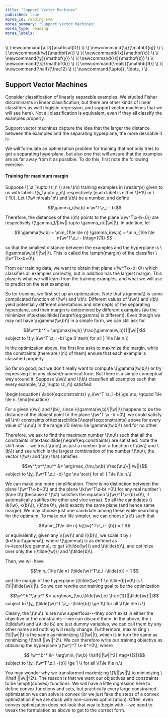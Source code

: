 ```yaml
---
title: "Support Vector Machines"
published: true
morea_id: reading-svm
morea_summary: "Support Vector Machines"
morea_type: reading
morea_labels:
---
```

\\( \newcommand{\cD}{\mathcal{D}} \\)
\\( \newcommand{\q}{\mathbf{q}} \\)
\\( \newcommand{\w}{\mathbf{w}} \\)
\\( \newcommand{\x}{\mathbf{x}} \\)
\\( \newcommand{\y}{\mathbf{y}} \\)
\\( \newcommand{\z}{\mathbf{z}} \\)
\\( \newcommand{\k}{\mathbf{k}} \\)
\\( \newcommand{\reals}{\mathbb{R}} \\)
\\( \newcommand{\half}{\frac12} \\)
\\( \newcommand{\upto}{, \ldots, } \\)

## Support Vector Machines 
Consider classification of linearly separable examples.  We studied
Fisher discriminants in linear classification, but there are other
kinds of linear classifiers as well (logistic regression, and support
vector machines that we will see here).  Not all classification is
equivalent, even if they all classify the examples properly. 

Support vector machines capture the idea that the larger the
distance between the examples and the separating hyperplane, the more
desirable it is.

We will formulate an optimization problem for training that not only
tries to get a separating hyperplane, but also one that will ensure
that the examples are as far away from it as possible. To do this,
first note the following exercise.


#### Training for maximum margin
Suppose \\( \z_1\upto \z_n \\\) are \\(n\\\)
training examples in \(\reals^p\\) given to us with labels \\(y_1\upto y_n\\)
respectively (each label is either \\(+1\\) or \\(-1\\)). Let \\(\w\in\reals^p\\)
and \\(b\\) be a number, and define

$$\gamma_i(\w,b) = \w^T\z_i - b.$$


Therefore, the distances of the \\(n\\) points to the plane \\(\w^T\x-b=0\\) 
are respectively \\(\gamma_1/||\w|| \upto \gamma_n/||\w||\\). In addition,
let 

$$
\gamma(\w,b) = \min_{1\le i\le n} \gamma_i(\w,b) = \min_{1\le i\le n}\w^T\z_i - b\tag*{(1)}
$$

so that the smallest distance between the examples and the hyperplane
is \\(\gamma(\w,b)/||\w||\\). This is called the \emph{margin} of the classifier
\\(\w^T\x-b=0\\).

From our training data, we want to obtain that plane \\(\w^T\x-b=0\\) which
classifies all examples correctly, but in addition has the largest
margin. This plane is what we will learn from the training examples, and
what we will use to predict on the test examples. 

So for training, we first set up an optimization. Note that \\(\gamma\\)
is some complicated function of \\(\w\\) and \\(b\\). Different values of
\\(\w\\) and \\(b\\) yield potentially different orientations and
intercepts of the separating hyperplane, and their margin is
determined by different examples (\ie the minimizer
in\textasciitilde{}\eqref{eq:gamma} is different).  Even though we may not have
\\(\gamma(\w,b)\\) in a simple form, we can still ask for


$$\w^*,b^* = \arg\max{\w,b} \frac{\gamma(\w,b)}{||\w||}$$
subject to \\( y_i(\w^T \z_i -b) \ge 0 \text{ for all } 1\le i\le n.\\)

In the optimization above, the first line asks to maximize the margin,
while the constraints (there are \\(n\\) of them) ensure that each
example is classified properly.

So far so good, but we don't really want to compute \\(\gamma(\w,b)\\) or
try expressing it in any closed/numerical form. But there is a simple
conceptual way around it. Suppose \\(\w\\) and \\(\b\\) classified all examples
such that every example, \\(\z_1\upto \z_n\\) satisfied

\begin{equation}
\label{eq:constraints}
 y_i(\w^T \z_i -b) \ge \nu, \qquad 1\le i\le n.
\end{equation}

For a given \\(\w\\) and \\(b\\), since \\(\gamma(\w,b)/||\w||\\) happens to be the
distance of the closest point to the plane \\(\w^T \x -b =0\\), we could
satisfy all \\(n\\) constraints of\textasciitilde{}\eqref{eq:constraints} above for every value of \\(\nu\\) in the range \\(0 \le\nu \le \gamma(\w,b)\\) and for no
other.

Therefore, we ask to find the maximum number \\(\nu\\) such that all the
constraints in\textasciitilde{}\eqref{eq:constraints} are satisfied.
Note the shift now---we treat \\(\nu\\) as just a number (not a
function of \\(\w\\) and \\(b\\)) and see which is the largest combination
of the number \\(\nu\\), the vector \\(\w\\) and \\(b\\) that satisfies

$$\w^*,b^*,\nu^* &= \arg\max_{\nu,\w,b} \frac{\nu}{||\w||}$$
subject to \\(y_i(\w^T \z_i -b) \ge \nu \text{ for all } 1\le i\le n.\\)

We can make one more simplification. There is no distinction between
the plane \\(\w^T\x-b=0\\) and the plane
\\(k(\w^T\x-b) =0\\) for any real number \\(k\ne 0\\) (because
if \\(\x\\) satisfies the equation \\({\w}^T\x-{b}=0\\), it
automatically satifies the other and vice versa). So all the
candidates (\\(k{\w}, k{b}\\)), \\(k\ne 0\\), yield exactly the
same plane (and hence same margin). We may choose just one candidate among
these while searching for the optimum. To make our life simpler, we
can choose \\(k\\) such that 

$$\min_{1\le i\le n} k({\w}^T\z_i - {b}) = 1 $$

or equivalently, given any \\({\w}\\) and \\({b}\\), we scale it by
\\(k=\frac1\gamma\\), where \\(\gamma\\) is as defined as
in~\eqref{eq:gamma}, to get \\(\tilde{\w}\\) and \\(\tilde{b}\\), and
optimize over only the \\(\tilde{\w}\\) and \\(\tilde{b}\\).

Then, we will have 

$$\min_{1\le i\le n} (\tilde{\w}^T\z_i -\tilde{b}) = 1 $$

and the margin of the hyperplane \\(\tilde{\w}^T
\x-\tilde{b}=0\\) is \\(1/||\tilde{\w}||\\).
So we can rewrite our training goal to be the optimization

$$\w^*,b^*,\nu^* &= \arg\max_{\nu,\tilde{\w},b} \frac{1}{||\tilde{\w}||}$$
subject to \\(y_i(\tilde{\w}^T \z_i -\tilde{b}) \ge 1\\) for all \\(1\le i\le n.\\)

Clearly, the \\(\nu\\) 's are now superflous---they don't exist in either the
objective or the constraints---we can discard them.
In the above, the \\(\tilde\w\\) and \\(\tilde b\\) are just dummy variables,
we can call them by any other name and nothing will really change. Furthermore,
maximizing \\(1/||\w||\\) is the same as minimizing \\(||\w||\\), which is in turn
the same as minimizing \\(\half ||\w||^2\\). We can therefore write our training
objective as obtaining the hyperplane \\((\w^*)^T \x-b^*=0\\), where 

$$  \w^*,b^* &= \arg\min_{\w,b} \half{||\w||^2} \tag*{(2)}$$
subject to \\(y_i(\w^T \z_i -{b}) \ge 1 \\) for all \\(1\le i\le n.\\)

You may wonder why we transformed maximizing \\(1/||\w||\\) to minimizing
\\(\half ||\w||^2\\). The reason is that we want our objectives and
constraints to be \emph{convex} functions. We will have a little
digression here to define convex functions and sets, but practically
every large constrained optimization we can solve is convex (or we
just fake the steps of a convex optimization if we are stuck with
non-convex optimization). Often, even convex optimization does not
look that way to begin with---we need to tweak the formulation as 
above to get to the correct form.
